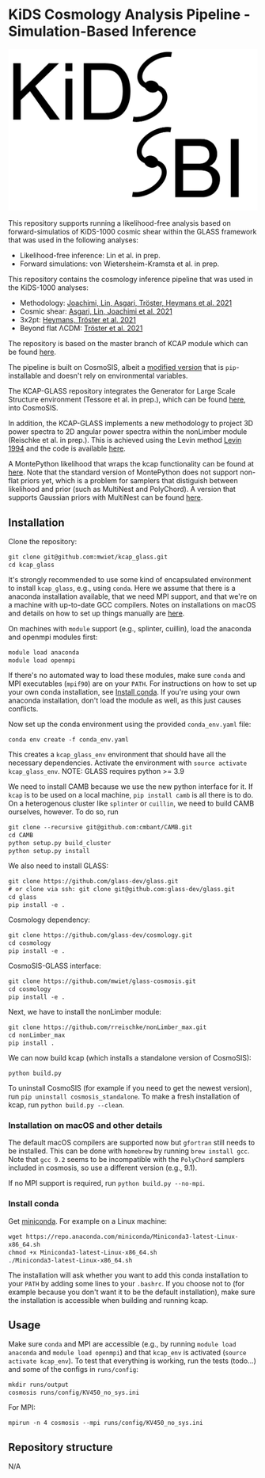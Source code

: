 # KiDS Cosmology Analysis Pipeline - Simulation-Based Inference

![alt text](KiDS_SBI_logo.png)

This repository supports running a likelihood-free analysis based on forward-simulatios of KiDS-1000 cosmic shear within the GLASS framework that was used in the following analyses:
- Likelihood-free inference: Lin et al. in prep.
- Forward simulations: von Wietersheim-Kramsta et al. in prep.

This repository contains the cosmology inference pipeline that was used in the KiDS-1000 analyses:
 - Methodology: [Joachimi, Lin, Asgari, Tröster, Heymans et al. 2021](https://arxiv.org/abs/2007.01844)
 - Cosmic shear: [Asgari, Lin, Joachimi et al. 2021](https://arxiv.org/abs/2007.15633)
 - 3x2pt: [Heymans, Tröster et al. 2021](https://arxiv.org/abs/2007.15632)
 - Beyond flat ΛCDM: [Tröster et al. 2021](https://arxiv.org/abs/2010.16416)

The repository is based on the master branch of KCAP module which can be found [here](https://github.com/KiDS-WL/kcap).

The pipeline is built on CosmoSIS, albeit a [modified version](https://bitbucket.org/tilmantroester/cosmosis/src/kcap/) that is `pip`-installable and doesn't rely on environmental variables.

The KCAP-GLASS repository integrates the Generator for Large Scale Structure environment (Tessore et al. in prep.), which can be found [here](https://github.com/glass-dev/glass), into CosmoSIS.

In addition, the KCAP-GLASS implements a new methodology to project 3D power spectra to 2D angular power spectra within the nonLimber module (Reischke et al. in prep.). This is achieved using the Levin method [Levin 1994](https://www.sciencedirect.com/science/article/pii/0377042794001189) and the code is available [here](https://github.com/rreischke/nonLimber_max).

A MontePython likelihood that wraps the kcap functionality can be found at [here](https://github.com/BStoelzner/KiDS-1000_MontePython_likelihood). 
Note that the standard version of MontePython does not support non-flat priors yet, which is a problem for samplers that distiguish between likelihood and prior (such as MultiNest and PolyChord). 
A version that supports Gaussian priors with MultiNest can be found [here](https://github.com/BStoelzner/montepython_public/tree/gaussian_prior).


## Installation

Clone the repository:
```
git clone git@github.com:mwiet/kcap_glass.git
cd kcap_glass
```

It's strongly recommended to use some kind of encapsulated environment to install `kcap_glass`, e.g., using `conda`. Here we assume that there is a anaconda installation available, that we need MPI support, and that we're on a machine with up-to-date GCC compilers. Notes on installations on macOS and details on how to set up things manually are [here](#installation-on-macos-and-other-details).

On machines with `module` support (e.g., splinter, cuillin), load the anaconda and openmpi modules first:
```
module load anaconda
module load openmpi
```
If there's no automated way to load these modules, make sure `conda` and MPI executables (`mpif90`) are on your `PATH`. For instructions on how to set up your own conda installation, see [Install conda](#install-conda). If you're using your own anaconda installation, don't load the module as well, as this just causes conflicts.

Now set up the conda environment using the provided `conda_env.yaml` file:
```
conda env create -f conda_env.yaml
```
This creates a `kcap_glass_env` environment that should have all the necessary dependencies. Activate the environment with `source activate kcap_glass_env`. NOTE: GLASS requires python >= 3.9

We need to install CAMB because we use the new python interface for it. If `kcap` is to be used on a local machine, `pip install camb` is all there is to do. On a heterogenous cluster like `splinter` or `cuillin`, we need to build CAMB ourselves, however. To do so, run
```
git clone --recursive git@github.com:cmbant/CAMB.git
cd CAMB
python setup.py build_cluster
python setup.py install
```

We also need to install GLASS:

```
git clone https://github.com/glass-dev/glass.git
# or clone via ssh: git clone git@github.com:glass-dev/glass.git
cd glass
pip install -e .
```
Cosmology dependency:
```
git clone https://github.com/glass-dev/cosmology.git
cd cosmology
pip install -e .
```
CosmoSIS-GLASS interface:
```
git clone https://github.com/mwiet/glass-cosmosis.git
cd cosmology
pip install -e .
```

Next, we have to install the nonLimber module:

```
git clone https://github.com/rreischke/nonLimber_max.git
cd nonLimber_max
pip install .
```

We can now build kcap (which installs a standalone version of CosmoSIS):
```
python build.py
```

To uninstall CosmoSIS (for example if you need to get the newest version), run `pip uninstall cosmosis_standalone`. To make a fresh installation of kcap, run `python build.py --clean`.

### Installation on macOS and other details

The default macOS compilers are supported now but `gfortran` still needs to be installed. This can be done with `homebrew` by running `brew install gcc`. Note that `gcc 9.2` seems to be incompatible with the `PolyChord` samplers included in cosmosis, so use a different version (e.g., 9.1).

If no MPI support is required, run `python build.py --no-mpi`.

### Install conda

Get [miniconda](https://conda.io/en/master/miniconda.html). For example on a Linux machine: 
```
wget https://repo.anaconda.com/miniconda/Miniconda3-latest-Linux-x86_64.sh
chmod +x Miniconda3-latest-Linux-x86_64.sh
./Miniconda3-latest-Linux-x86_64.sh
```

The installation will ask whether you want to add this conda installation to your `PATH` by adding some lines to your `.bashrc`. If you choose not to (for example because you don't want it to be the default installation), make sure the installation is accessible when building and running kcap.

## Usage

Make sure `conda` and MPI are accessible (e.g., by running `module load anaconda` and `module load openmpi`) and that `kcap_env` is activated (`source activate kcap_env`).
To test that everything is working, run the tests (todo...) and some of the configs in `runs/config`:
```
mkdir runs/output
cosmosis runs/config/KV450_no_sys.ini
```
For MPI:
```
mpirun -n 4 cosmosis --mpi runs/config/KV450_no_sys.ini
```

## Repository structure

N/A
